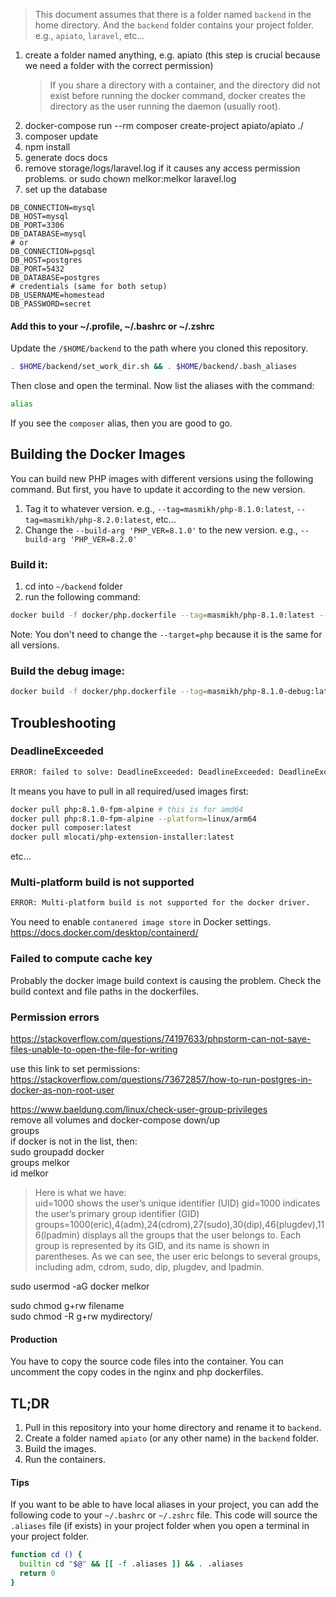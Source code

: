 > This document assumes that there is a folder named `backend` in the home directory. And the `backend` folder contains your project folder. e.g., `apiato`, `laravel`, etc...

1. create a folder named anything, e.g. apiato (this step is crucial because we need a folder with the correct permission)
   > If you share a directory with a container, and the directory did not exist before running the docker command,
   docker creates the directory as the user running the daemon (usually root).
2. docker-compose run --rm composer create-project apiato/apiato ./
3. composer update
4. npm install
5. generate docs docs
6. remove storage/logs/laravel.log if it causes any access permission problems. or sudo chown melkor:melkor laravel.log
7. set up the database
```dotenv
DB_CONNECTION=mysql
DB_HOST=mysql
DB_PORT=3306
DB_DATABASE=mysql
# or
DB_CONNECTION=pgsql
DB_HOST=postgres
DB_PORT=5432
DB_DATABASE=postgres
# credentials (same for both setup)
DB_USERNAME=homestead
DB_PASSWORD=secret
```
#### Add this to your ~/.profile, ~/.bashrc or ~/.zshrc
Update the `/$HOME/backend` to the path where you cloned this repository.
```bash
. $HOME/backend/set_work_dir.sh && . $HOME/backend/.bash_aliases
```
Then close and open the terminal. Now list the aliases with the command:
```bash
alias
```
If you see the `composer` alias, then you are good to go.

## Building the Docker Images
You can build new PHP images with different versions using the following command.
But first, you have to update it according to the new version.
1. Tag it to whatever version. e.g., `--tag=masmikh/php-8.1.0:latest`, `--tag=masmikh/php-8.2.0:latest`, etc...
2. Change the `--build-arg 'PHP_VER=8.1.0'` to the new version. e.g., `--build-arg 'PHP_VER=8.2.0'`

### Build it: 
1. cd into `~/backend` folder
2. run the following command:
```bash
docker build -f docker/php.dockerfile --tag=masmikh/php-8.1.0:latest --platform linux/amd64,linux/arm64 --target=php . --build-arg 'PHP_VER=8.1.0'
````
Note: You don't need to change the `--target=php` because it is the same for all versions.

### Build the debug image:
```bash
docker build -f docker/php.dockerfile --tag=masmikh/php-8.1.0-debug:latest --platform linux/amd64,linux/arm64 --target=php-debug . --build-arg 'PHP_VER=8.1.0'
```

## Troubleshooting
### DeadlineExceeded 
```bash
ERROR: failed to solve: DeadlineExceeded: DeadlineExceeded: DeadlineExceeded: php:8.1.0-fpm-alpine: failed to authorize: DeadlineExceeded: failed to fetch oauth token: Post "https://auth.docker.io/token": dial tcp 34.226.69.105:443: i/o timeout
```
It means you have to pull in all required/used images first:  
```bash
docker pull php:8.1.0-fpm-alpine # this is for amd64
docker pull php:8.1.0-fpm-alpine --platform=linux/arm64
docker pull composer:latest
docker pull mlocati/php-extension-installer:latest
```
etc...

### Multi-platform build is not supported
```bash
ERROR: Multi-platform build is not supported for the docker driver.
```
You need to enable `contanered image store` in Docker settings.  
https://docs.docker.com/desktop/containerd/

### Failed to compute cache key
Probably the docker image build context is causing the problem.
Check the build context and file paths in the dockerfiles.

### Permission errors
https://stackoverflow.com/questions/74197633/phpstorm-can-not-save-files-unable-to-open-the-file-for-writing

use this link to set permissions:  
https://stackoverflow.com/questions/73672857/how-to-run-postgres-in-docker-as-non-root-user

https://www.baeldung.com/linux/check-user-group-privileges  
remove all volumes and docker-compose down/up  
groups  
if docker is not in the list, then:  
sudo groupadd docker  
groups melkor  
id melkor  
> Here is what we have:  
uid=1000 shows the user’s unique identifier (UID)
gid=1000 indicates the user’s primary group identifier (GID)
groups=1000(eric),4(adm),24(cdrom),27(sudo),30(dip),46(plugdev),116(lpadmin) displays all the groups that the user belongs to. Each group is represented by its GID, and its name is shown in parentheses. As we can see, the user eric belongs to several groups, including adm, cdrom, sudo, dip, plugdev, and lpadmin.

sudo usermod -aG docker melkor

sudo chmod g+rw filename  
sudo chmod -R g+rw mydirectory/ 

#### Production
You have to copy the source code files into the container.
You can uncomment the copy codes in the nginx and php dockerfiles.

## TL;DR
1. Pull in this repository into your home directory and rename it to `backend`.
2. Create a folder named `apiato` (or any other name) in the `backend` folder.
3. Build the images.
4. Run the containers.

#### Tips
If you want to be able to have local aliases in your project, you can add the following code to your `~/.bashrc` or `~/.zshrc` file.
This code will source the `.aliases` file (if exists) in your project folder when you open a terminal in your project folder.
```bash
function cd () { 
  builtin cd "$@" && [[ -f .aliases ]] && . .aliases
  return 0
}
```